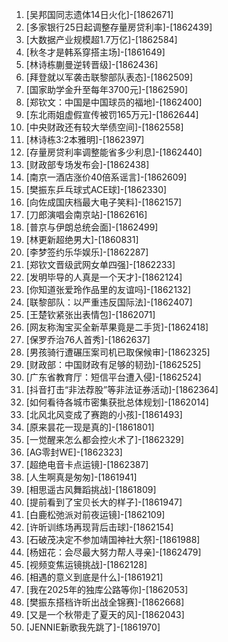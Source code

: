 
1. [吴邦国同志遗体14日火化]-[1862671]
1. [多家银行25日起调整存量房贷利率]-[1862439]
1. [大数据产业规模超1.7万亿]-[1862584]
1. [秋冬才是韩系穿搭主场]-[1861649]
1. [林诗栋蒯曼逆转晋级]-[1862436]
1. [拜登就以军袭击联黎部队表态]-[1862509]
1. [国家助学金升至每年3700元]-[1862590]
1. [郑钦文：中国是中国球员的福地]-[1862400]
1. [东北雨姐虚假宣传被罚165万元]-[1862644]
1. [中央财政还有较大举债空间]-[1862558]
1. [林诗栋3:2本雅明]-[1862397]
1. [存量房贷利率调整能省多少利息]-[1862440]
1. [财政部专场发布会]-[1862438]
1. [南京一酒店涨价40倍系谣言]-[1862609]
1. [樊振东乒乓球式ACE球]-[1862330]
1. [向佐成国庆档最大电子笑料]-[1862157]
1. [刀郎演唱会南京站]-[1862616]
1. [普京与伊朗总统会面]-[1862499]
1. [林更新超绝男大]-[1860831]
1. [李梦签约乐华娱乐]-[1862287]
1. [郑钦文晋级武网女单四强]-[1862233]
1. [发明毕导的人真是一个天才]-[1862124]
1. [你知道张爱玲作品里的友谊吗]-[1862132]
1. [联黎部队：以严重违反国际法]-[1862407]
1. [王楚钦紧张出表情包]-[1862071]
1. [网友称淘宝买全新苹果竟是二手货]-[1862418]
1. [保罗乔治76人首秀]-[1862637]
1. [男孩骑行遭碾压案司机已取保候审]-[1862325]
1. [财政部：中国财政有足够的韧劲]-[1862525]
1. [广东省教育厅：短信平台遭入侵]-[1862524]
1. [抖音打击“非法荐股”等非法证券活动]-[1862364]
1. [如何看待各城市密集获批总体规划]-[1862014]
1. [北风北风变成了赛跑的小孩]-[1861493]
1. [原来昙花一现是真的]-[1861801]
1. [一觉醒来怎么都会控火术了]-[1862329]
1. [AG零封WE]-[1862323]
1. [超绝电音卡点运镜]-[1862387]
1. [人生啊真是匆匆]-[1861941]
1. [相思遥古风舞蹈挑战]-[1861809]
1. [提前看到了宝贝长大的样子]-[1861947]
1. [白鹿松弛派对前夜运镜]-[1862109]
1. [许昕训练场再现背后击球]-[1862154]
1. [石破茂决定不参加靖国神社大祭]-[1861988]
1. [杨妞花：会尽最大努力帮人寻亲]-[1862479]
1. [视频变焦运镜挑战]-[1862128]
1. [相遇的意义到底是什么]-[1861921]
1. [我在2025年的独库公路等你]-[1862053]
1. [樊振东搭档许昕出战全锦赛]-[1862668]
1. [又是一个秋带走了夏天的风]-[1862043]
1. [JENNIE新歌我先跳了]-[1861970]